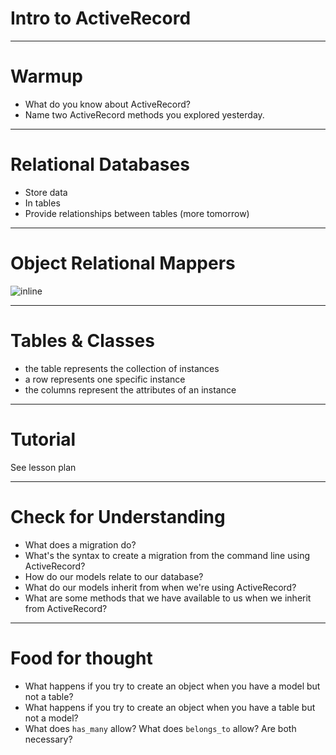 # Intro to ActiveRecord

---

# Warmup

* What do you know about ActiveRecord?
* Name two ActiveRecord methods you explored yesterday.

---

# Relational Databases

* Store data
* In tables
* Provide relationships between tables (more tomorrow)

---

# Object Relational Mappers

![inline](http://wiki.expertiza.ncsu.edu/images/2/2c/ORM_Flowchart.jpg)

---

# Tables & Classes

* the table represents the collection of instances
* a row represents one specific instance
* the columns represent the attributes of an instance

---

# Tutorial

See lesson plan

---

# Check for Understanding

* What does a migration do?
* What's the syntax to create a migration from the command line using ActiveRecord?
* How do our models relate to our database?
* What do our models inherit from when we're using ActiveRecord?
* What are some methods that we have available to us when we inherit from ActiveRecord?

---

# Food for thought

* What happens if you try to create an object when you have a model but not a table?
* What happens if you try to create an object when you have a table but not a model?
* What does `has_many` allow? What does `belongs_to` allow? Are both necessary?

